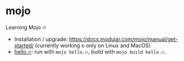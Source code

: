 # mojo

Learning Mojo 🔥

- Installation / upgrade: https://docs.modular.com/mojo/manual/get-started/ (currently working o only on Linux and MacOS)
- [hello.🔥](hello.🔥): run with `mojo hello.🔥`, build with `mojo build hello.🔥`.
